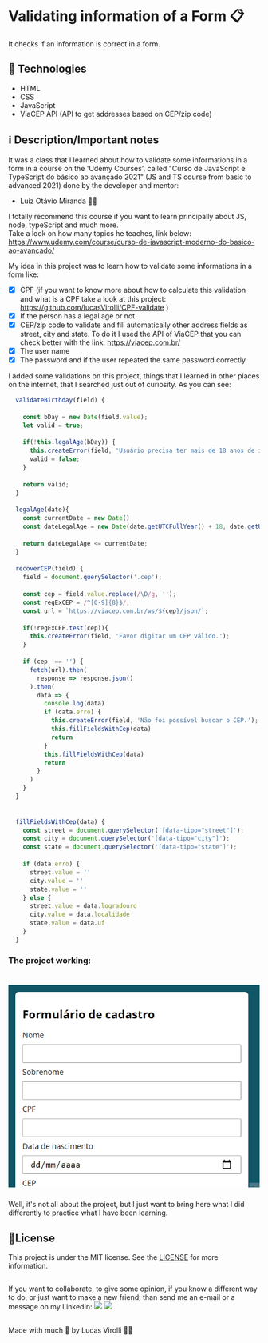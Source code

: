 # Validating information of a Form 📋

It checks if an information is correct in a form.

## 🚀 Technologies
- HTML
- CSS
- JavaScript
- ViaCEP API (API to get addresses based on CEP/zip code)

## ℹ Description/Important notes

It was a class that I learned about how to validate some informations in a form in a course on the 'Udemy Courses', called "Curso de JavaScript e TypeScript do básico ao avançado 2021" (JS and TS course from basic to advanced 2021)
 done by the developer and mentor:
- Luiz Otávio Miranda 🧙‍♂️

I totally recommend this course if you want to learn principally about JS, node, typeScript and much more. </br>
Take a look on how many topics he teaches, link below: https://www.udemy.com/course/curso-de-javascript-moderno-do-basico-ao-avancado/

My idea in this project was to learn how to validate some informations in a form like: </br>
- [x] CPF (if you want to know more about how to calculate this validation and what is a CPF take a look at this project: https://github.com/lucasVirolli/CPF-validate )</br>
- [x] If the person has a legal age or not. </br>
- [x] CEP/zip code to validate and fill automatically other address fields as street, city and state. To do it I used the API of ViaCEP that you can check
better with the link: https://viacep.com.br/
- [x] The user name
- [x] The password and if the user repeated the same password correctly

I added some validations on this project, things that I learned in other places on the internet, that I searched just out of curiosity. As you can see:

```javascript
  validateBirthday(field) {

    const bDay = new Date(field.value);
    let valid = true;

    if(!this.legalAge(bDay)) {
      this.createError(field, 'Usuário precisa ter mais de 18 anos de idade.');
      valid = false;
    }

    return valid;
  }

  legalAge(date){
    const currentDate = new Date()
    const dateLegalAge = new Date(date.getUTCFullYear() + 18, date.getUTCMonth(), date.getUTCDate());
  
    return dateLegalAge <= currentDate;
  }

  recoverCEP(field) {
    field = document.querySelector('.cep');

    const cep = field.value.replace(/\D/g, '');
    const regExCEP = /^[0-9]{8}$/;
    const url = `https://viacep.com.br/ws/${cep}/json/`;

    if(!regExCEP.test(cep)){
      this.createError(field, 'Favor digitar um CEP válido.');
    }

    if (cep !== '') {
      fetch(url).then(
        response => response.json()
      ).then(
        data => {
          console.log(data)
          if (data.erro) {
            this.createError(field, 'Não foi possível buscar o CEP.');
            this.fillFieldsWithCep(data)
            return
          }
          this.fillFieldsWithCep(data)
          return
        }
      )
    }
  }


  fillFieldsWithCep(data) {
    const street = document.querySelector('[data-tipo="street"]');
    const city = document.querySelector('[data-tipo="city"]');
    const state = document.querySelector('[data-tipo="state"]');

    if (data.erro) {
      street.value = ''
      city.value = ''
      state.value = ''
    } else {
      street.value = data.logradouro
      city.value = data.localidade
      state.value = data.uf
    }
  }
```

### The project working:

<h1>
  <img src="./assets/lucas-validacao-formulario.gif" />
</h1>

Well, it's not all about the project, but I just want to bring here what I did differently to practice what I have been learning.

## 📝License
This project is under the MIT license. See the [LICENSE](https://choosealicense.com/licenses/mit/) for more information.

##

If you want to collaborate, to give some opinion, if you know a different way to do, or just want to make a new friend, than send me an e-mail or a message on my LinkedIn:
 <a href = "mailto:lucas.virolli2@gmail.com"><img src="https://img.shields.io/badge/Gmail-D14836?style=for-the-badge&logo=gmail&logoColor=white" target="_blank"></a>
 <a href="https://www.linkedin.com/in/lucasvirollidalbello/" target="_blank"><img src="https://img.shields.io/badge/-LinkedIn-%230077B5?style=for-the-badge&logo=linkedin&logoColor=white" target="_blank"></a> 

##

Made with much 💜 by Lucas Virolli 🙋‍♂️

